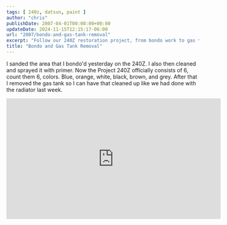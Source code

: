 ```yaml
---
tags: [ 240z, datsun, paint ]
author: "chris"
publishDate: 2007-04-01T00:00:00+00:00
updateDate: 2024-11-15T12:15:17-06:00
url: "2007/bondo-and-gas-tank-removal"
excerpt: "Follow our 240Z restoration project, from bondo work to gas tank removal, spanning six colors. Watch our progress in the latest video update."
title: "Bondo and Gas Tank Removal"
---
```


I sanded the area that I bondo'd yesterday on the 240Z. I also then cleaned and sprayed it with primer. Now the Project 240Z officially consists of 6, count them 6, colors. Blue, orange, white, black, brown, and grey. After that I removed the gas tank so I can have that cleaned up like we had done with the radiator last week.    

<iframe width="560" height="315" src="https://www.youtube.com/embed/7nKCMSlfkio?si=bdroXkE5Pfq50OL8" title="YouTube video player" frameborder="0" allow="accelerometer; autoplay; clipboard-write; encrypted-media; gyroscope; picture-in-picture; web-share" referrerpolicy="strict-origin-when-cross-origin" allowfullscreen></iframe>
